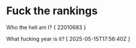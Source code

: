 # Fuck the rankings

Who the hell am I?
{ 22010683 }

What fucking year is it?
[ 2025-05-15T17:56:40Z ]
